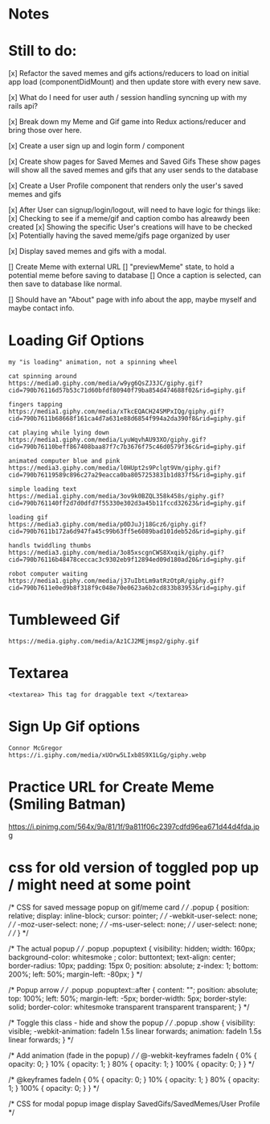 # Notes 

# Still to do:

[x]  Refactor the saved memes and gifs actions/reducers to load on initial app load (componentDidMount) and then update store with every new save.

[x]  What do I need for user auth / session handling syncning up with my rails api?

[x] Break down my Meme and Gif game into Redux actions/reducer and bring those over here.

[x]  Create a user sign up and login form / component

[x] Create show pages for Saved Memes and Saved Gifs
        These show pages will show all the saved memes and gifs that any user sends to the database

[x]  Create a User Profile component that renders only the user's saved memes and gifs

[x]  After User can signup/login/logout, will need to have logic for things like:
    [x]  Checking to see if a meme/gif and caption combo has alreawdy been created
    [x]  Showing the specific User's creations will have to be checked
    [x]  Potentially having the saved meme/gifs page organized by user

[x] Display saved memes and gifs with a modal.

[] Create Meme with external URL
    []  "previewMeme" state, to hold a potential meme before saving to database
    []  Once a caption is selected, can then save to database like normal.

[] Should have an "About" page with info about the app, maybe myself and maybe contact info.

# Loading Gif Options
    my "is loading" animation, not a spinning wheel

    cat spinning around
    https://media0.giphy.com/media/w9yg6QsZJ3JC/giphy.gif?cid=790b76116d57b53c71d60bfdf80940f79ba854d474688f02&rid=giphy.gif

    fingers tapping
    https://media1.giphy.com/media/xTkcEQACH24SMPxIQg/giphy.gif?cid=790b7611b68668f161ca4d7a631e88d6854f994a2da390f8&rid=giphy.gif

    cat playing while lying down
    https://media1.giphy.com/media/LyuWqvhAU93XO/giphy.gif?cid=790b76110beff867408baa87f7c7b3676f75c46d0579f36c&rid=giphy.gif

    animated computer blue and pink
    https://media3.giphy.com/media/l0HUpt2s9Pclgt9Vm/giphy.gif?cid=790b76119589c896c27a29eacca0ba8057253831b1d837f5&rid=giphy.gif

    simple loading text
    https://media1.giphy.com/media/3ov9k0BZQL358k458s/giphy.gif?cid=790b761140ff2d7d0dfd7f55330e302d3a45b11fccd32623&rid=giphy.gif

    loading gif
    https://media3.giphy.com/media/p0DJuJj18Gcz6/giphy.gif?cid=790b7611b172a6d947fa45c99b63ff5e6089bad101deb52d&rid=giphy.gif

    handls twiddling thumbs
    https://media3.giphy.com/media/3o85xscgnCWS8Xxqik/giphy.gif?cid=790b76116b48478ceccac3c9302eb9f12894ed09d180ad20&rid=giphy.gif

    robot computer waiting
    https://media1.giphy.com/media/j37uIbtLm9atRzOtpR/giphy.gif?cid=790b7611e0ed9b8f318f9c048e70e0623a6b2cd833b83953&rid=giphy.gif

# Tumbleweed Gif
    https://media.giphy.com/media/Az1CJ2MEjmsp2/giphy.gif

# Textarea
    <textarea> This tag for draggable text </textarea>

# Sign Up Gif options
    Connor McGregor
    https://i.giphy.com/media/xUOrw5LIxb8S9X1LGg/giphy.webp

# Practice URL for Create Meme (Smiling Batman)
  https://i.pinimg.com/564x/9a/81/1f/9a811f06c2397cdfd96ea671d44d4fda.jpg

    
# css for old version of toggled pop up / might need at some point
  /* CSS for saved message popup on gif/meme card */
  /* .popup {
    position: relative;
    display: inline-block;
    cursor: pointer; */
    /* -webkit-user-select: none; */
    /* -moz-user-select: none; */
    /* -ms-user-select: none; */
    /* user-select: none; */
  /* } */
  
  /* The actual popup */
  /* .popup .popuptext {
    visibility: hidden;
    width: 160px;
    background-color: whitesmoke ;
    color: buttontext;
    text-align: center;
    border-radius: 10px;
    padding: 15px 0;
    position: absolute;
    z-index: 1;
    bottom: 200%;
    left: 50%;
    margin-left: -80px;
  } */
  
  /* Popup arrow */
  /* .popup .popuptext::after {
    content: "";
    position: absolute;
    top: 100%;
    left: 50%;
    margin-left: -5px;
    border-width: 5px;
    border-style: solid;
    border-color: whitesmoke transparent transparent transparent;
  } */
  
  /* Toggle this class - hide and show the popup */
  /* .popup .show {
    visibility: visible;
    -webkit-animation: fadeIn 1.5s linear forwards;
    animation: fadeIn 1.5s linear forwards;
  } */
  
  /* Add animation (fade in the popup) */
  /* @-webkit-keyframes fadeIn {
    0% { opacity: 0; }
    10% { opacity: 1; }
    80% { opacity: 1; }
    100% { opacity: 0; }
  } */
  
  /* @keyframes fadeIn {
    0% { opacity: 0; }
    10% { opacity: 1; }
    80% { opacity: 1; }
    100% { opacity: 0; }
  } */

/* CSS for modal popup image display SavedGifs/SavedMemes/User Profile   */
